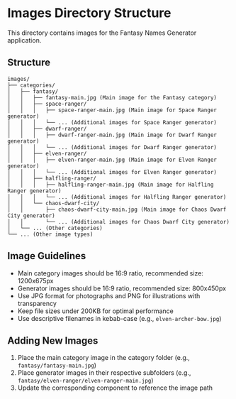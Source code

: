 # Images Directory Structure

This directory contains images for the Fantasy Names Generator application.

## Structure

```
images/
├── categories/
│   ├── fantasy/
│   │   ├── fantasy-main.jpg (Main image for the Fantasy category)
│   │   ├── space-ranger/
│   │   │   ├── space-ranger-main.jpg (Main image for Space Ranger generator)
│   │   │   └── ... (Additional images for Space Ranger generator)
│   │   ├── dwarf-ranger/
│   │   │   ├── dwarf-ranger-main.jpg (Main image for Dwarf Ranger generator)
│   │   │   └── ... (Additional images for Dwarf Ranger generator)
│   │   ├── elven-ranger/
│   │   │   ├── elven-ranger-main.jpg (Main image for Elven Ranger generator)
│   │   │   └── ... (Additional images for Elven Ranger generator)
│   │   ├── halfling-ranger/
│   │   │   ├── halfling-ranger-main.jpg (Main image for Halfling Ranger generator)
│   │   │   └── ... (Additional images for Halfling Ranger generator)
│   │   └── chaos-dwarf-city/
│   │       ├── chaos-dwarf-city-main.jpg (Main image for Chaos Dwarf City generator)
│   │       └── ... (Additional images for Chaos Dwarf City generator)
│   └── ... (Other categories)
└── ... (Other image types)
```

## Image Guidelines

- Main category images should be 16:9 ratio, recommended size: 1200x675px
- Generator images should be 16:9 ratio, recommended size: 800x450px
- Use JPG format for photographs and PNG for illustrations with transparency
- Keep file sizes under 200KB for optimal performance
- Use descriptive filenames in kebab-case (e.g., `elven-archer-bow.jpg`)

## Adding New Images

1. Place the main category image in the category folder (e.g., `fantasy/fantasy-main.jpg`)
2. Place generator images in their respective subfolders (e.g., `fantasy/elven-ranger/elven-ranger-main.jpg`)
3. Update the corresponding component to reference the image path 
